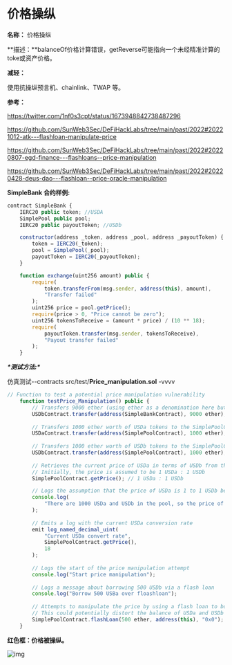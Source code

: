 # 价格操纵

**名称：** 价格操纵

**描述：**balanceOf价格计算错误，getReverse可能指向一个未经精准计算的toke或资产价格。

**减轻：**

使用抗操纵预言机、chainlink、TWAP 等。

**参考：**

https://twitter.com/1nf0s3cpt/status/1673948842738487296

https://github.com/SunWeb3Sec/DeFiHackLabs/tree/main/past/2022#20221012-atk---flashloan-manipulate-price

https://github.com/SunWeb3Sec/DeFiHackLabs/tree/main/past/2022#20220807-egd-finance---flashloans--price-manipulation

https://github.com/SunWeb3Sec/DeFiHackLabs/tree/main/past/2022#20220428-deus-dao---flashloan--price-oracle-manipulation

**SimpleBank 合约样例:**

```jsx
contract SimpleBank {
    IERC20 public token; //USDA
    SimplePool public pool;
    IERC20 public payoutToken; //USDb

    constructor(address _token, address _pool, address _payoutToken) {
        token = IERC20(_token);
        pool = SimplePool(_pool);
        payoutToken = IERC20(_payoutToken);
    }

    function exchange(uint256 amount) public {
        require(
            token.transferFrom(msg.sender, address(this), amount),
            "Transfer failed"
        );
        uint256 price = pool.getPrice();
        require(price > 0, "Price cannot be zero");
        uint256 tokensToReceive = (amount * price) / (10 ** 18);
        require(
            payoutToken.transfer(msg.sender, tokensToReceive),
            "Payout transfer failed"
        );
    }
```

***\*测试方法:\****

仿真测试--contracts src/test/**Price_manipulation.sol** -vvvv

```jsx
// Function to test a potential price manipulation vulnerability
    function testPrice_Manipulation() public {
        // Transfers 9000 ether (using ether as a denomination here but it actually refers to the USDb token's smallest unit) to the SimpleBankContract from the USDbContract
        USDbContract.transfer(address(SimpleBankContract), 9000 ether);
        
        // Transfers 1000 ether worth of USDa tokens to the SimplePoolContract from the USDaContract
        USDaContract.transfer(address(SimplePoolContract), 1000 ether);
        
        // Transfers 1000 ether worth of USDb tokens to the SimplePoolContract from the USDbContract
        USDbContract.transfer(address(SimplePoolContract), 1000 ether);
        
        // Retrieves the current price of USDa in terms of USDb from the SimplePoolContract
        // Initially, the price is assumed to be 1 USDa : 1 USDb
        SimplePoolContract.getPrice(); // 1 USDa : 1 USDb

        // Logs the assumption that the price of USDa is 1 to 1 USDb because the pool has 1000 of each
        console.log(
            "There are 1000 USDa and USDb in the pool, so the price of USDa is 1 to 1 USDb."
        );
        
        // Emits a log with the current USDa conversion rate
        emit log_named_decimal_uint(
            "Current USDa convert rate",
            SimplePoolContract.getPrice(),
            18
        );
        
        // Logs the start of the price manipulation attempt
        console.log("Start price manipulation");
        
        // Logs a message about borrowing 500 USDb via a flash loan
        console.log("Borrow 500 USBa over floashloan");
        
        // Attempts to manipulate the price by using a flash loan to borrow 500 USDb
        // This could potentially distort the balance of USDa and USDb in the SimplePoolContract, affecting the price
        SimplePoolContract.flashLoan(500 ether, address(this), "0x0");
    }
```

**红色框：价格被操纵。**

![img](https://web3sec.notion.site/image/https%3A%2F%2Fs3-us-west-2.amazonaws.com%2Fsecure.notion-static.com%2F6e72f9da-a310-4e12-a4df-724cfe5a4cd0%2FUntitled.png?table=block&id=4982af62-42fa-4aef-ac03-b62eb5514bc9&spaceId=369b5001-5511-4fe6-a099-48af1d841f20&width=2000&userId=&cache=v2)